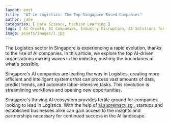 ```yaml
---
layout: post
title:  "AI in Logistics: The Top Singapore-Based Companies"
author: jane
categories: [ Data Science, Machine Learning ]
tags: [ AI Growth, AI Companies, Industry Disruption, AI Solutions for Businesses ]
image: assets/images/1.jpg
---
```


The Logistics sector in Singapore is experiencing a rapid evolution, thanks to the rise of AI companies. In this article, we explore the top AI-driven organizations making waves in the industry, pushing the boundaries of what's possible.

Singapore's AI companies are leading the way in Logistics, creating more efficient and intelligent systems that can process vast amounts of data, predict trends, and automate labor-intensive tasks. This revolution is streamlining workflows and opening new opportunities.

Singapore's thriving AI ecosystem provides fertile ground for companies looking to lead in Logistics. With the help of <a href="https://ai.supremacy.sg" target="_blank"> ai.supremacy.sg </a>, startups and established businesses alike can gain access to the insights and partnerships necessary for continued success in the AI landscape.
